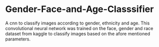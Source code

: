 # Gender-Face-and-Age-Classsifier
A cnn to classify images according to gender, ethnicity and age.
This convolutional neural network was trained on the face, gender and race dataset from kaggle to classify images based on the afore mentioned parameters.
